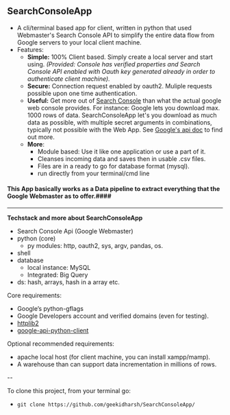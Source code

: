 ## SearchConsoleApp

- A cli/terminal based app for client, written in python that used Webmaster's Search Console API to simplify the entire data flow from Google servers to your local client machine.
- Features:
	- **Simple:** 100% Client based. Simply create a local server and start using. _(Provided: Console has verified properties and Search Console API enabled with Oauth key generated already in order to authenticate client machine)._
	- **Secure:** Connection request enabled by oauth2. Muliple requests possible upon one time authentication. 
    - **Useful:** Get more out of [Search Console](https://www.google.com/webmasters/tools/home?hl=en) than what the actual google web console provides. For instance: Google lets you download max. 1000 rows of data. SearchConsoleApp let's you download as much data as possible, with multiple secret arguments in combinations, typically not possible with the Web App. See [Google's api doc](https://developers.google.com/webmaster-tools/v3/how-tos/search_analytics) to find out more.
    - **More**: 
    	- Module based: Use it like one application or use a part of it.
        - Cleanses incoming data and saves then in usable .csv files. 
        - Files are in a ready to go for database format (mysql).
        - run directly from your terminal/cmd line

#### This App basically works as a Data pipeline to extract everything that the Google Webmaster as to offer.####
---
**Techstack and more about SearchConsoleApp**
- Search Console Api (Google Webmaster)
- python (core)
	- py modules: http, oauth2, sys, argv, pandas, os.
- shell
- database
	- local instance: MySQL
    - Integrated: Big Query
- ds: hash, arrays, hash in a array etc.

Core requirements:
- Google’s python-gflags
- Google Developers account and verified domains (even for testing).
- [httplib2](https://github.com/jcgregorio/httplib2)
- [google-api-python-client](https://github.com/google/google-api-python-client)

Optional recommended requirements:
- apache local host (for client machine, you can install xampp/mamp).
- A warehouse than can support data incrementation in millions of rows.

--

To clone this project, from your terminal go: 

- `git clone https://github.com/geekidharsh/SearchConsoleApp/`
